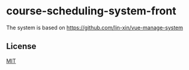 # course-scheduling-system-front

The system is based on
https://github.com/lin-xin/vue-manage-system

## License

[MIT](https://github.com/lin-xin/vue-manage-system/blob/master/LICENSE)
